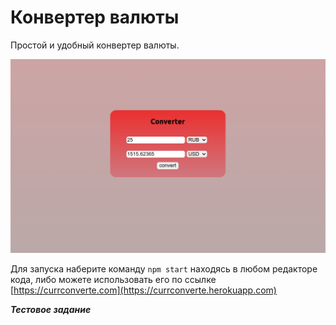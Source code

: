 # Конвертер валюты

Простой и удобный конвертер валюты.

![](public/Снимок%20экрана%20от%202022-09-12%2023-38-18.png)


Для запуска наберите команду `npm start` находясь в любом редакторе кода, либо можете использовать его по ссылке [https://currconverte.com](https://currconverte.herokuapp.com)

***Тестовое задание***